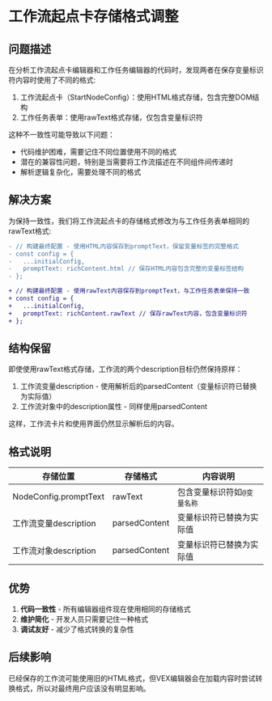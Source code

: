 # 工作流起点卡存储格式调整

## 问题描述

在分析工作流起点卡编辑器和工作任务编辑器的代码时，发现两者在保存变量标识符内容时使用了不同的格式:

1. 工作流起点卡（StartNodeConfig）：使用HTML格式存储，包含完整DOM结构
2. 工作任务表单：使用rawText格式存储，仅包含变量标识符

这种不一致性可能导致以下问题：
- 代码维护困难，需要记住不同位置使用不同的格式
- 潜在的兼容性问题，特别是当需要将工作流描述在不同组件间传递时
- 解析逻辑复杂化，需要处理不同的格式

## 解决方案

为保持一致性，我们将工作流起点卡的存储格式修改为与工作任务表单相同的rawText格式:

```diff
- // 构建最终配置 - 使用HTML内容保存到promptText，保留变量标签的完整格式
- const config = {
-   ...initialConfig,
-   promptText: richContent.html // 保存HTML内容包含完整的变量标签结构
- };

+ // 构建最终配置 - 使用rawText内容保存到promptText，与工作任务表单保持一致
+ const config = {
+   ...initialConfig,
+   promptText: richContent.rawText // 保存rawText内容，包含变量标识符
+ };
```

## 结构保留

即使使用rawText格式存储，工作流的两个description目标仍然保持原样：

1. 工作流变量description - 使用解析后的parsedContent（变量标识符已替换为实际值）
2. 工作流对象中的description属性 - 同样使用parsedContent

这样，工作流卡片和使用界面仍然显示解析后的内容。

## 格式说明

| 存储位置 | 存储格式 | 内容说明 |
|----------|----------|----------|
| NodeConfig.promptText | rawText | 包含变量标识符如`@变量名称` |
| 工作流变量description | parsedContent | 变量标识符已替换为实际值 |
| 工作流对象description | parsedContent | 变量标识符已替换为实际值 |

## 优势

1. **代码一致性** - 所有编辑器组件现在使用相同的存储格式
2. **维护简化** - 开发人员只需要记住一种格式
3. **调试友好** - 减少了格式转换的复杂性

## 后续影响

已经保存的工作流可能使用旧的HTML格式，但VEX编辑器会在加载内容时尝试转换格式，所以对最终用户应该没有明显影响。
